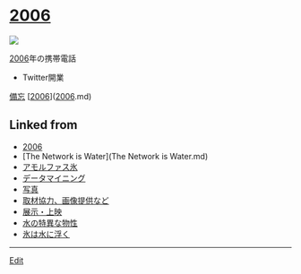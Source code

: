 # [2006](2006.md)

![](https://upload.wikimedia.org/wikipedia/ja/thumb/5/54/FOMA_F903.jpg/200px-FOMA_F903.jpg)


[2006](2006.md)年の携帯電話
* Twitter開業



[備忘](備忘.md) [[2006](2006.md)]([2006](2006.md).md) 


## Linked from

* [2006](2006.md)
* [The Network is Water](The Network is Water.md)
* [アモルファス氷](アモルファス氷.md)
* [データマイニング](データマイニング.md)
* [写真](写真.md)
* [取材協力、画像提供など](取材協力、画像提供など.md)
* [展示・上映](展示・上映.md)
* [水の特異な物性](水の特異な物性.md)
* [氷は水に浮く](氷は水に浮く.md)


----
[Edit](https://github.com/vitroid/vitroid.github.io/edit/master/MD/2006.md)
